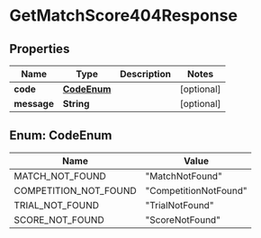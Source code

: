 

# GetMatchScore404Response


## Properties

| Name | Type | Description | Notes |
|------------ | ------------- | ------------- | -------------|
|**code** | [**CodeEnum**](#CodeEnum) |  |  [optional] |
|**message** | **String** |  |  [optional] |



## Enum: CodeEnum

| Name | Value |
|---- | -----|
| MATCH_NOT_FOUND | &quot;MatchNotFound&quot; |
| COMPETITION_NOT_FOUND | &quot;CompetitionNotFound&quot; |
| TRIAL_NOT_FOUND | &quot;TrialNotFound&quot; |
| SCORE_NOT_FOUND | &quot;ScoreNotFound&quot; |



